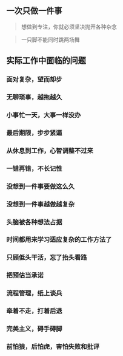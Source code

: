 ## 一次只做一件事

> 想做到专注，你就必须坚决抛开各种杂念

> 一只脚不能同时跳两场舞

## 实际工作中面临的问题

### 面对复杂，望而却步

### 无聊琐事，越拖越久

### 小事忙一天，大事一样没办

### 最后期限，步步紧逼

### 从休息到工作，心智调整不过来

### 一错再错，不长记性

### 没想到一件事要做这么久

### 没想到一件事越做越复杂

### 头脑被各种想法占据

### 时间都用来学习适应复杂的工作方法了

### 只顾低头干活，忘了抬头看路

### 把预估当承诺

### 流程管理，纸上谈兵

### 牵着不走，打着后退

### 完美主义，碍手碍脚

### 前怕狼，后怕虎，害怕失败和批评